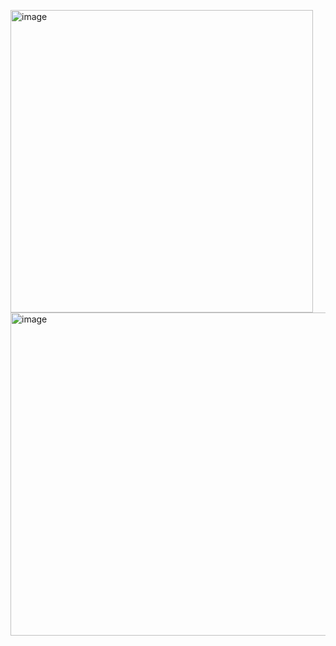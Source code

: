 <img width="484" alt="image" src="https://github.com/MaryiaBabinskaya/Programming_methods/assets/94359114/f9bb35a6-c368-42ce-94ac-674390496088"> \
<img width="517" alt="image" src="https://github.com/MaryiaBabinskaya/Programming_methods/assets/94359114/cadc577d-9630-41ac-95f3-9a665b036595"> 
